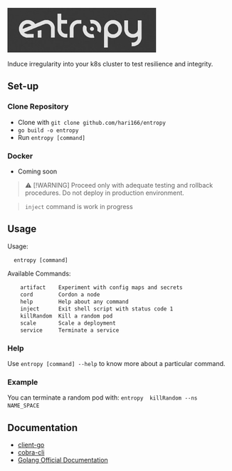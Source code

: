 ![logo](img/logo-entropy.jpeg)

Induce irregularity into your k8s cluster to test resilience and integrity.

## Set-up

### Clone Repository
- Clone with ```git clone github.com/hari166/entropy```
- ```go build -o entropy```
- Run ```entropy [command]```

### Docker
- Coming soon



> ⚠️ [!WARNING]
> Proceed only with adequate testing and rollback procedures. Do not deploy in production environment. 

> ```inject``` command is work in progress

## Usage
Usage:
```
  entropy [command]
```

Available Commands:
```
    artifact    Experiment with config maps and secrets
    cord        Cordon a node
    help        Help about any command
    inject      Exit shell script with status code 1
    killRandom  Kill a random pod
    scale       Scale a deployment
    service     Terminate a service
```
### Help
Use ```entropy [command] --help``` to know more about a particular command.

### Example
You can terminate a random pod with:
```entropy  killRandom --ns NAME_SPACE``` 

## Documentation
 - [client-go](https://pkg.go.dev/k8s.io/client-go/kubernetes)
 - [cobra-cli](https://cobra.dev/)
 - [Golang Official Documentation](https://go.dev/doc/)